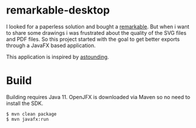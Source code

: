 # remarkable-desktop

I looked for a paperless solution and bought a [remarkable](https://remarkable.com/). But when i 
want to share some drawings i was frustrated about the quality of the SVG files and PDF files.  So this project started with the goal to get better exports through a JavaFX based application.

This application is inspired by [astounding](https://github.com/jlarriba/astounding).

# Build
Building requires Java 11. OpenJFX is downloaded via Maven so no need to install the SDK.

 ```
 $ mvn clean package
 $ mvn javafx:run
 ```
